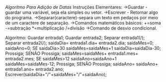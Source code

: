 *Algoritmo Para Adição de Datas*
Instruções Elementares:
->Guardar - guardar uma variável, seja ela simples ou vetor.
->Escrever - Retornar algo do programa.
->Separar(caractere)-separa um texto em pedaços por meio de um caractere de separação.
->Comandos matemáticos básicos:
	+=soma
	-=subtração
	*=multiplicação
	/=divisão
->Comando de desvio condicional.

Algoritmo:
Guardar entrada1;
Guardar entrada2;
Separar entrada1(/);
Separar entrada2(/);
saidaDia= entrada1.dia+ entrada2.dia;
saidaMes=0;
saidaAno=0;
SE saidaDia>30
	saidaMes=saidaMes+1
	saidaDia=saidaDia-30;
	Prossiga;
SENÃO 
	Prossiga;
saidaMes=saidaMes+ entrada1.mes+ entrada2.mes;
SE saidaMes>12
	saidaAno=saidaAno+1
	saidaMes=saidaMes-12;
	Prossiga;
SENÃO 
	Prossiga;
saidaAno= saidaAno+ entrada1.ano+ entrada2.ano;
Escrever(saidaDia+"/"+saidaMes+"/"+saidaAno);